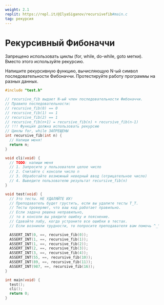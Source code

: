 ```yaml
---
weight: 2.1
replit: https://repl.it/@IlyaSiganov/recursivefib#main.c
tag: рекурсия
---
```


# Рекурсивный Фибоначчи

Запрещено использовать циклы (for, while, do-while, goto метки). Вместо этого используйте рекурсию.

Напишите рекурсивную функцию, вычисляющую N-ый символ последовательности Фибоначчи. Протестируйте работу программы на разных данных.

```c
#include "test.h"

// recursive_fib выдает N-ый член последовательности Фибоначчи.
// Правило последовательности:
// recursive_fib(0) == 0
// recursive_fib(1) == 1
// recursive_fib(2) == 1
// recursive_fib(n+1) = recursive_fib(n) + recursive_fib(n-1)
// !!! Функция должна использовать рекурсию
// Циклы for, while ЗАПРЕЩЕНЫ
int recursive_fib(int n) {
  // Напиши меня!
  return n;
}

void cli(void) {
  // TODO: напиши меня
  // 1. Запросите у пользователя целое число
  // 2. Считайте с консоли число n
  // 3. Обработайте возможный неверный ввод (отрицательное число)
  // 4. Выведите пользователю результат recursive_fib(n)
}

void test(void) {
  // Это тесты. НЕ УДАЛЯЙТЕ ИХ!
  // Преподаватель будет грустить, если вы удалите тесты T_T.
  // Тесты проверяют, что ваш код работает правильно.
  // Если задача решена неправильно,
  // то в консоли вы увидите ошибку и пояснение.
  // Сдавайте лабу, когда устраните все ошибки в тестах.
  // Если возникли трудности, то попросите преподавателя вам помочь ^_^.

  ASSERT_INT(0, ==, recursive_fib(0));
  ASSERT_INT(1, ==, recursive_fib(1));
  ASSERT_INT(1, ==, recursive_fib(2));
  ASSERT_INT(2, ==, recursive_fib(3));
  ASSERT_INT(3, ==, recursive_fib(4));
  ASSERT_INT(55, ==, recursive_fib(10));
  ASSERT_INT(89, ==, recursive_fib(11));
  ASSERT_INT(987, ==, recursive_fib(16));
}

int main(void) {
  test();
  cli();
  return 0;
}
```
